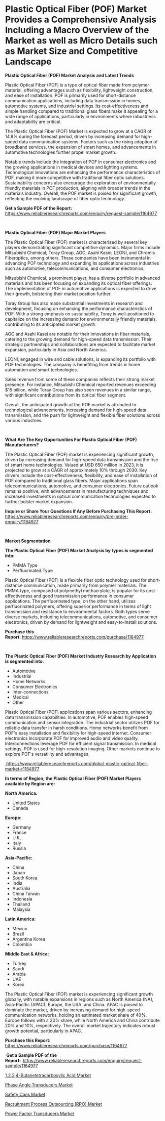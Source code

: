 <p><h1>Plastic Optical Fiber (POF) Market Provides a Comprehensive Analysis Including a Macro Overview of the Market as well as Micro Details such as Market Size and Competitive Landscape</h1></p><p><strong>Plastic Optical Fiber (POF) Market Analysis and Latest Trends</strong></p>
<p><p>Plastic Optical Fiber (POF) is a type of optical fiber made from polymer material, offering advantages such as flexibility, lightweight construction, and ease of installation. POF is primarily used for short-distance communication applications, including data transmission in homes, automotive systems, and industrial settings. Its cost-effectiveness and simple handling compared to traditional glass fibers make it appealing for a wide range of applications, particularly in environments where robustness and adaptability are critical.</p><p>The Plastic Optical Fiber (POF) Market is expected to grow at a CAGR of 14.8% during the forecast period, driven by increasing demand for high-speed data communication systems. Factors such as the rising adoption of broadband services, the expansion of smart homes, and advancements in automotive technologies further propel market growth. </p><p>Notable trends include the integration of POF in consumer electronics and the growing applications in medical devices and lighting systems. Technological innovations are enhancing the performance characteristics of POF, making it more competitive with traditional fiber optic solutions. Sustainability concerns also encourage the exploration of environmentally friendly materials in POF production, aligning with broader trends in the materials industry. Overall, the POF market is poised for significant growth, reflecting the evolving landscape of fiber optic technology.</p></p>
<p><strong>Get a Sample PDF of the Report:&nbsp;</strong> <a href="https://www.reliableresearchreports.com/enquiry/request-sample/1164977?utm_campaign=117&utm_medium=2&utm_source=Github&utm_content=ia&utm_term=29092024&utm_id=plastic-optical-fiber-pof">https://www.reliableresearchreports.com/enquiry/request-sample/1164977</a></p>
<p>&nbsp;</p>
<p><strong>Plastic Optical Fiber (POF) Major Market Players</strong></p>
<p><p>The Plastic Optical Fiber (POF) market is characterized by several key players demonstrating significant competitive dynamics. Major firms include Mitsubishi Chemical, Toray Group, AGC, Asahi Kasei, LEONI, and Chromis Fiberoptics, among others. These companies have been instrumental in advancing POF technology and expanding its applications across industries such as automotive, telecommunications, and consumer electronics.</p><p>Mitsubishi Chemical, a prominent player, has a diverse portfolio in advanced materials and has been focusing on expanding its optical fiber offerings. The implementation of POF in automotive applications is expected to drive their growth, bolstering their market position further.</p><p>Toray Group has also made substantial investments in research and development, focusing on enhancing the performance characteristics of POF. With a strong emphasis on sustainability, Toray is well-positioned to capitalize on the increasing demand for environmentally friendly materials, contributing to its anticipated market growth.</p><p>AGC and Asahi Kasei are notable for their innovations in fiber materials, catering to the growing demand for high-speed data transmission. Their strategic partnerships and collaborations are expected to facilitate market expansion, particularly in Asia and North America.</p><p>LEONI, engaged in wire and cable solutions, is expanding its portfolio with POF technologies. The company is benefiting from trends in home automation and smart technologies.</p><p>Sales revenue from some of these companies reflects their strong market presence. For instance, Mitsubishi Chemical reported revenues exceeding $15 billion, while Toray Group has also seen revenues in a similar range, with significant contributions from its optical fiber segment.</p><p>Overall, the anticipated growth of the POF market is attributed to technological advancements, increasing demand for high-speed data transmission, and the push for lightweight and flexible fiber solutions across various industries.</p></p>
<p>&nbsp;</p>
<p><strong>What Are The Key Opportunities For Plastic Optical Fiber (POF) Manufacturers?</strong></p>
<p><p>The Plastic Optical Fiber (POF) market is experiencing significant growth, driven by increasing demand for high-speed data transmission and the rise of smart home technologies. Valued at USD 650 million in 2023, it is projected to grow at a CAGR of approximately 10% through 2030. Key drivers include the cost-effectiveness, flexibility, and ease of installation of POF compared to traditional glass fibers. Major applications span telecommunications, automotive, and consumer electronics. Future outlook remains positive, with advancements in manufacturing techniques and increased investments in optical communication technologies expected to further bolster market expansion.</p></p>
<p><strong>Inquire or Share Your Questions If Any Before Purchasing This Report:</strong> <a href="https://www.reliableresearchreports.com/enquiry/pre-order-enquiry/1164977?utm_campaign=117&utm_medium=2&utm_source=Github&utm_content=ia&utm_term=29092024&utm_id=plastic-optical-fiber-pof">https://www.reliableresearchreports.com/enquiry/pre-order-enquiry/1164977</a></p>
<p>&nbsp;</p>
<p><strong>Market Segmentation</strong></p>
<p><strong>The Plastic Optical Fiber (POF) Market Analysis by types is segmented into:</strong></p>
<p><ul><li>PMMA Type</li><li>Perfluorinated Type</li></ul></p>
<p><p>Plastic Optical Fiber (POF) is a flexible fiber optic technology used for short-distance communication, made primarily from polymer materials. The PMMA type, composed of polymethyl methacrylate, is popular for its cost-effectiveness and good transmission performance in consumer applications. The perfluorinated type, on the other hand, utilizes perfluorinated polymers, offering superior performance in terms of light transmission and resistance to environmental factors. Both types serve diverse markets, including telecommunications, automotive, and consumer electronics, driven by demand for lightweight and easy-to-install solutions.</p></p>
<p><strong>Purchase this Report:&nbsp;</strong><a href="https://www.reliableresearchreports.com/purchase/1164977?utm_campaign=117&utm_medium=2&utm_source=Github&utm_content=ia&utm_term=29092024&utm_id=plastic-optical-fiber-pof">https://www.reliableresearchreports.com/purchase/1164977</a></p>
<p>&nbsp;</p>
<p><strong>The Plastic Optical Fiber (POF) Market Industry Research by Application is segmented into:</strong></p>
<p><ul><li>Automotive</li><li>Industrial</li><li>Home Networks</li><li>Consumer Electronics</li><li>Inter-connections</li><li>Medical</li><li>Other</li></ul></p>
<p><p>Plastic Optical Fiber (POF) applications span various sectors, enhancing data transmission capabilities. In automotive, POF enables high-speed communication and sensor integration. The industrial sector utilizes POF for reliable data transfer in harsh conditions. Home networks benefit from POF's easy installation and flexibility for high-speed internet. Consumer electronics incorporate POF for improved audio and video quality. Interconnections leverage POF for efficient signal transmission. In medical settings, POF is used for high-resolution imaging. Other markets continue to explore POF's versatility and advantages.</p></p>
<p><a href="https://www.reliableresearchreports.com/global-plastic-optical-fiber-market-r1164977?utm_campaign=117&utm_medium=2&utm_source=Github&utm_content=ia&utm_term=29092024&utm_id=plastic-optical-fiber-pof">&nbsp;https://www.reliableresearchreports.com/global-plastic-optical-fiber-market-r1164977</a></p>
<p><strong>In terms of Region, the Plastic Optical Fiber (POF) Market Players available by Region are:</strong></p>
<p>
    <p> <strong> North America: </strong>
        <ul>
            <li>United States</li>
            <li>Canada</li>
        </ul>
        </p> 
    <p> <strong> Europe: </strong>
        <ul>
            <li>Germany</li>
            <li>France</li>
            <li>U.K.</li>
            <li>Italy</li>
            <li>Russia</li>
        </ul>
        </p> 
    <p> <strong> Asia-Pacific: </strong>
        <ul>
            <li>China</li>
            <li>Japan</li>
            <li>South Korea</li>
            <li>India</li>
            <li>Australia</li>
            <li>China Taiwan</li>
            <li>Indonesia</li>
            <li>Thailand</li>
            <li>Malaysia</li>
        </ul>
        </p> 
    <p> <strong> Latin America: </strong>
        <ul>
            <li>Mexico</li>
            <li>Brazil</li>
            <li>Argentina Korea</li>
            <li>Colombia</li>
        </ul>
        </p> 
    <p> <strong> Middle East & Africa: </strong>
        <ul>
            <li>Turkey</li>
            <li>Saudi</li>
            <li>Arabia</li>
            <li>UAE</li>
            <li>Korea</li>
        </ul>
    </p>
    </p>
<p><p>The Plastic Optical Fiber (POF) market is experiencing significant growth globally, with notable expansions in regions such as North America (NA), Asia-Pacific (APAC), Europe, the USA, and China. APAC is poised to dominate the market, driven by increasing demand for high-speed communication networks, holding an estimated market share of 40%. Europe follows with a 30% share, while North America and China contribute 20% and 10%, respectively. The overall market trajectory indicates robust growth potential, particularly in APAC.</p></p>
<p><strong>Purchase this Report: </strong><a href="https://www.reliableresearchreports.com/purchase/1164977?utm_campaign=117&utm_medium=2&utm_source=Github&utm_content=ia&utm_term=29092024&utm_id=plastic-optical-fiber-pof">https://www.reliableresearchreports.com/purchase/1164977</a></p>
<p>&nbsp;<strong>Get a Sample PDF of the Report:&nbsp;&nbsp;</strong><a href="https://www.reliableresearchreports.com/enquiry/request-sample/1164977?utm_campaign=117&utm_medium=2&utm_source=Github&utm_content=ia&utm_term=29092024&utm_id=plastic-optical-fiber-pof">https://www.reliableresearchreports.com/enquiry/request-sample/1164977</a></p>
<p><strong></strong></p>
<p><p><a href="https://github.com/AlisaRowe24/Market-Research-Report-List-1/blob/main/1234-butanetetracarboxylic-acid-market.md?utm_campaign=117&utm_medium=2&utm_source=Github&utm_content=ia&utm_term=29092024&utm_id=plastic-optical-fiber-pof">1,2,3,4-Butanetetracarboxylic Acid Market</a></p><p><a href="https://issuu.com/reportprime-2/docs/phase-angle-transducers-market-size_cbeed731be9ec7?utm_campaign=117&utm_medium=2&utm_source=Github&utm_content=ia&utm_term=29092024&utm_id=plastic-optical-fiber-pof">Phase Angle Transducers Market</a></p><p><a href="https://www.linkedin.com/pulse/safety-cans-market-size-segmentation-trends-growth-analysis-hbtpe?utm_campaign=117&utm_medium=2&utm_source=Github&utm_content=ia&utm_term=29092024&utm_id=plastic-optical-fiber-pof">Safety Cans Market</a></p><p><a href="https://github.com/HobertDavis43/Market-Research-Report-List-1/blob/main/recruitment-process-outsourcing-rpo-market.md?utm_campaign=117&utm_medium=2&utm_source=Github&utm_content=ia&utm_term=29092024&utm_id=plastic-optical-fiber-pof">Recruitment Process Outsourcing (RPO) Market</a></p><p><a href="https://issuu.com/reportprime-2/docs/power-factor-transducers-market-siz_eaff80f8e65198?utm_campaign=117&utm_medium=2&utm_source=Github&utm_content=ia&utm_term=29092024&utm_id=plastic-optical-fiber-pof">Power Factor Transducers Market</a></p></p>